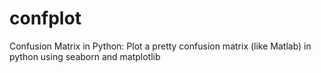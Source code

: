 # confplot
Confusion Matrix in Python: Plot a pretty confusion matrix (like Matlab) in python using seaborn and matplotlib

